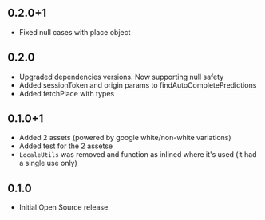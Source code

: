 ## 0.2.0+1

* Fixed null cases with place object

## 0.2.0

* Upgraded dependencies versions. Now supporting null safety
* Added sessionToken and origin params to findAutoCompletePredictions
* Added fetchPlace with types

## 0.1.0+1

* Added 2 assets (powered by google white/non-white variations)
* Added test for the 2 assetse
* `LocaleUtils` was removed and function as inlined where it's used (it had a single use only)

## 0.1.0

* Initial Open Source release.
